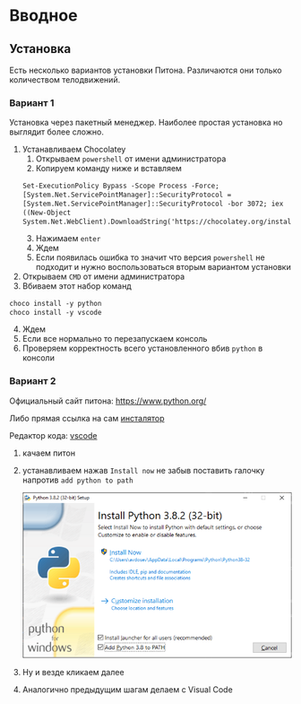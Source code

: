 # Вводное

## Установка

Есть несколько вариантов установки Питона. Различаются они только количеством телодвижений.

### Вариант 1

Установка через пакетный менеджер. Наиболее простая установка но выглядит более сложно.

1. Устанавливаем Chocolatey
    1. Открываем `powershell` от имени администратора
    2. Копируем команду ниже и вставляем
    ~~~
    Set-ExecutionPolicy Bypass -Scope Process -Force; [System.Net.ServicePointManager]::SecurityProtocol = [System.Net.ServicePointManager]::SecurityProtocol -bor 3072; iex ((New-Object System.Net.WebClient).DownloadString('https://chocolatey.org/install.ps1'))
    ~~~
    3. Нажимаем `enter`
    4. Ждем
    5. Если появилась ошибка то значит что версия `powershell` не подходит и нужно воспользоваться вторым вариантом установки
2. Открываем `CMD` от имени администратора
3. Вбиваем этот набор команд
~~~
choco install -y python
choco install -y vscode
~~~
4. Ждем
5. Если все нормально то перезапускаем консоль
6. Проверяем корректность всего установленного
вбив `python` в консоли

### Вариант 2

Официальный сайт питона: https://www.python.org/

Либо прямая ссылка на сам [инсталятор](https://www.python.org/ftp/python/3.8.2/python-3.8.2.exe)

Редактор кода: [vscode](https://code.visualstudio.com/)

1. качаем питон
2. устанавливаем нажав `Install now` не забыв поставить галочку напротив `add python to path` 
    
    ![](./img/python_install_1.png)

3. Ну и везде кликаем далее
4. Аналогично предыдущим шагам делаем c Visual Code